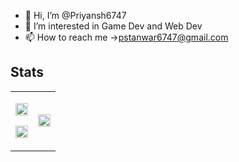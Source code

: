 - 👋 Hi, I’m @Priyansh6747
- 👀 I’m interested in Game Dev and Web Dev
- 📫 How to reach me ->pstanwar6747@gmail.com

## Stats

<table>
  <tr>
    <td>
      <p>
        <img align="center" width="100%" src="https://github-readme-streak-stats.herokuapp.com/?user=Priyansh6747&theme=transparent&hide_border=true" />
      </p>
      <p>
        <img align="center" width="100%" src="https://github-readme-stats.vercel.app/api?username=Priyansh6747&show_icons=true&theme=transparent&hide_border=true&locale=en" />
      </p>
    </td>
    <td>
      <p>
        <img align="center" width="100%" src="https://github-readme-stats.vercel.app/api/top-langs?username=Priyansh6747&show_icons=true&theme=transparent&hide_border=true&locale=en&layout=compact" />
      </p>
    </td>
  </tr>
</table>
